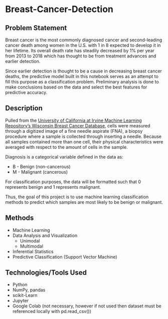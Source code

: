 # Breast-Cancer-Detection

## Problem Statement
Breast cancer is the most commonly diagnosed cancer and second-leading cancer death among women in the U.S. with 1 in 8 expected to develop it in her lifetime. Its overall death rate has steadily decreased by 1% per year from 2013 to 2018 which has thought to be from treatment advances and earlier detection.

Since earlier detection is thought to be a cause in decreasing breast cancer deaths, the predictive model built in this notebook serves as an attempt to fill this purpose as a classification problem. Preliminary analysis is done to make conclusions based on the data and select the best features for predictive accuracy.

## Description
Pulled from the [University of California at Irvine Machine Learning Repository’s Wisconsin Breast Cancer Database](https://archive.ics.uci.edu/ml/datasets/Breast+Cancer+Wisconsin+(Diagnostic)), cells were measured through a digitized image of a fine needle aspirate (FNA), a biopsy procedure where a sample is collected through inserting a needle. Because all samples contained more than one cell, their physical characteristics were averaged with respect to the amount of cells in the sample.

Diagnosis is a categorical variable defined in the data as:
  * B - Benign (non-cancerous)
  * M - Malignant (cancerous)

For classification purposes, the data will be formatted such that 0 represents benign and 1 represents malignant.

Thus, the goal of this project is to use machine learning classification methods to predict which samples are most likely to be benign or malignant.

## Methods
* Machine Learning
* Data Analysis and Visualization
  * Unimodal
  * Multimodal
* Inferential Statistics
* Predictive Classification (Support Vector Machine)

## Technologies/Tools Used
* Python
* NumPy, pandas
* scikit-Learn
* Jupyter
* Google Colab (not necessary, however if not used then dataset must be referenced locally with pd.read_csv())
